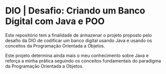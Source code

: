 # DIO | Desafio: Criando um Banco Digital com Java e POO

Este repositório tem a finalidade de armazenar o projeto proposto pelo desafio da DIO de codificar um banco digital usando Java e usando os conceitos da Programação Orientada a Objetos.

Este projeto determina ainda mais o meu conhecimento sobre Java e reforça a minha prática seguindo os conceitos fundamentais do paradigma da Programação Orientada a Objetos.
